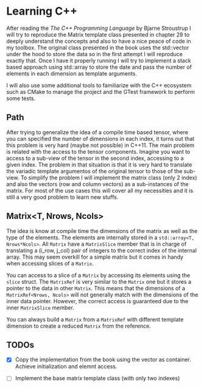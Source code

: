 # Learning C++

After reading the _The C++ Programming Language_ by Bjarne Stroustrup I will try
to reproduce the Matrix template class presented in chapter 29 to deeply
understand the concepts and also to have a nice peace of code in my toolbox. The
original class presented in the book uses the std::vector under the hood to
store the data so in the first attempt I will reproduce exactly that. Once I
have it properly running I will try to implement a stack based approach using
std::array to store the date and pass the number of elements in each dimension
as template arguments.

I will also use some additional tools to familiarize with the C++ ecosystem such
as CMake to manage the project and the GTest framework to perform some tests.

## Path

After trying to generalize the idea of a compile time based tensor, where you
can specified the number of dimensions in each index, it turns out that this
problem is very hard (maybe not possible) in C++11. The main problem is related
with the access to the tensor components. Imagine you want to access to a
sub-view of the tensor in the second index, accessing to a given index. The
problem in that situation is that it is very hard to translate the variadic
template argumentos of the original tensor to those of the sub-view. To simplify
the problem I will implement the matrix class (only 2 index) and also the
vectors (row and column vectors) as a sub-instances of the matrix. For most of
the use cases this will cover all my necessities and it is still a very good
problem to learn new stuffs.


## Matrix<T, Nrows, Ncols>

The idea is know at compile time the dimensions of the matrix as well as the
type of the elements. The elements are internally stored in a `std::array<T,
Nrows*Ncols>`. All `Matrix` have a `MatrixSlice` member that is in charge of
translating a (i_row, j_col) pair of integers to the correct index of the
internal array. This may seem overkill for a simple matrix but it comes in handy
when accessing slices of a `Matrix`.

You can access to a slice of a `Matrix` by accessing its elements using the
`slice`  struct. The `MatrixRef` is very similar to the `Matrix` one but it
stores a pointer to the data in other `Matrix`. This means that the dimensions
of a `MatrixRef<Nrows, Ncols>` will not generally match with the dimensions of
the inner data pointer. However, the correct access is guaranteed due to the
inner `MatrixSlice` member.

You can always build a `Matrix` from a `MatrixRef` with different template
dimension to create a reduced `Matrix` from the reference.

## TODOs

- [X] Copy the implementation from the book using the vector as container.
  Achieve initialization and elemnt access.

- [ ] Implement the base matrix template class (with only two indexes)

